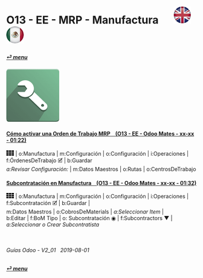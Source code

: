 # O13 - EE - MRP - Manufactura &nbsp;&nbsp;&nbsp;&nbsp; [![en-uk](/doc/img/en-uk_flag_button_small.png)](/en-uk/o13/ee/mrp/en-uk-o13-ee-mrp-mrp-guides.md) [ ![es-mx](/doc/img/es-mx_flag_button_small.png)](/es-mx/o13/ee/mrp/es-mx-o13-ee-mrp-mrp-guides.md)
#### [_&#x23CE; menu_](/es-mx/o13/ee/es-mx-o13-ee-guides-menu.md)  
### ![mrp](/doc/img/mrp.png)

#### [Cómo activar una Orden de Trabajo MRP &nbsp;&nbsp; (O13 - EE - Odoo Mates - xx-xx - 01:22)](https://youtube.com/embed/Xrw-bAZ82xA?autoplay=1&start=0&end=67&rel=0)  
![apps](/doc/img/apps.png) | o:Manufactura | m:Configuración | o:Configuración | i:Operaciones | f:ÓrdenesDeTrabajo &#x1F5F9; | b:Guardar  
_a:Revisar Configuración:_ | m:Datos Maestros | o:Rutas | o:CentrosDeTrabajo  

#### [Subcontratación en Manufactura &nbsp;&nbsp; (O13 - EE - Odoo Mates - xx-xx - 01:32)](https://youtube.com/embed/R7TAnL1h1y8?autoplay=1&start=14&end=72&rel=0)  
![apps](/doc/img/apps.png) | o:Manufactura | m:Configuración | o:Configuración | i:Operaciones | f:Subcontratación &#x1F5F9; | b:Guardar |  
m:Datos Maestros | o:CobrosDeMaterials | _a:Seleccionar Item_  |  
b:Editar | f:BoM Tipo | o: Subcontratación &#x25C9; | f:Subcontractors &#x25BC; | _a:Seleccionar o Crear Subcontratista_  

<br>
	
###### Guías Odoo - V2_01 &nbsp; 2019-08-01  
**[_&#x23CE; menu_](/es-mx/o13/ee/es-mx-o13-ee-guides-menu.md)**  

